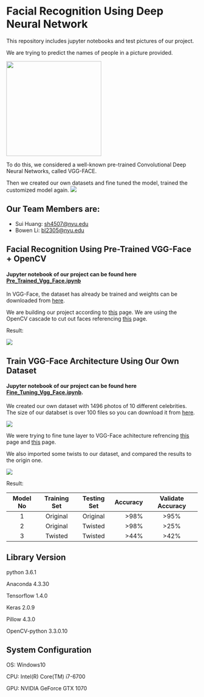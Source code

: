 # Facial Recognition Using Deep Neural Network

This repository includes jupyter notebooks and test pictures of our project.

We are trying to predict the names of people in a picture provided.  

<img src="https://github.com/skylarhuang/ML_project/blob/master/mg.jpg?raw=true" width="250">

To do this, we considered a well-known pre-trained Convolutional Deep Neural Networks, called VGG-FACE.

Then we created our own datasets and fine tuned the model, trained the customized model again.
<img src="https://github.com/skylarhuang/ML_project/blob/master/name.PNG?raw=true" >

## Our Team Members are:
* Sui Huang: sh4507@nyu.edu
* Bowen Li: bl2305@nyu.edu

## Facial Recognition Using Pre-Trained VGG-Face + OpenCV
#### Jupyter notebook of our project can be found here [Pre_Trained_Vgg_Face.ipynb](https://github.com/skylarhuang/ML_project/blob/master/pre_trained_vgg_face.ipynb)

In VGG-Face, the dataset has already be trained and weights can be downloaded from [here](http:http://www.robots.ox.ac.uk/~vgg/software/vgg_face/src/vgg_face_matconvnet.tar.gz).

We are building our project according to [this](https://aboveintelligent.com/face-recognition-with-keras-and-opencv-2baf2a83b799) page.
We are using the OpenCV cascade to cut out faces referencing [this](https://realpython.com/blog/python/face-recognition-with-python/)  page.

Result:

<img src="https://github.com/skylarhuang/ML_project/blob/master/mgresult.PNG?raw=true">

## Train VGG-Face Architecture Using Our Own Dataset
#### Jupyter notebook of our project can be found here [Fine_Tuning_Vgg_Face.ipynb](https://github.com/skylarhuang/ML_project/blob/master/Fine_Tuning_Vgg_Face.ipynb).

We created our own dataset with 1496 photos of 10 different celebrities. 
The size of our databset is over 100 files so you can download it from [here](https://drive.google.com/a/nyu.edu/file/d/1hgcajyL_qAPl61nkU1NVft-JNaw6L9Lo/view?usp=sharing).

<img src="https://github.com/skylarhuang/ML_project/blob/master/Dataset.PNG?raw=true">

We were trying to fine tune layer to VGG-Face achitecture refrencing [this](https://blog.keras.io/building-powerful-image-classification-models-using-very-little-data.html) page and [this](https://github.com/rcmalli/keras-vggface) page.

We also imported some twists to our dataset, and compared the results to the origin one.

<img src="https://github.com/skylarhuang/ML_project/blob/master/Dataset_twist.PNG?raw=true">

Result:

 
 | Model No   | Training Set   | Testing Set  |  Accuracy | Validate Accuracy|
 | :---:      |     :---:      |   :---:      |  ---:     | :----:|
 | 1          | Original       | Original     |  >98%     | >95%|
 | 2          | Original       | Twisted      |  >98%     | >25%|
 | 3          | Twisted        | Twisted      |  >44%     | >42%|



## Library Version
python 3.6.1

Anaconda 4.3.30

Tensorflow 1.4.0

Keras 2.0.9

Pillow 4.3.0

OpenCV-python 3.3.0.10

## System Configuration
OS: Windows10

CPU: Intel(R) Core(TM) i7-6700 

GPU: NVIDIA GeForce GTX 1070 
